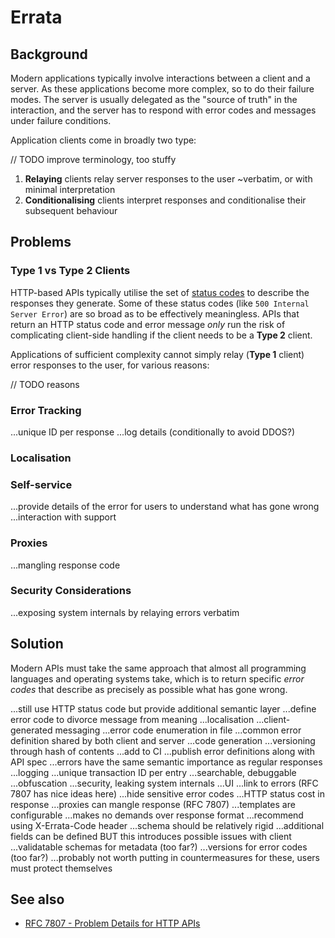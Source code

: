 # Errata

## Background

Modern applications typically involve interactions between a client and a server. As these applications become more complex, so to
do their failure modes. The server is usually delegated as the "source of truth" in the interaction, and the server has to respond
with error codes and messages under failure conditions.

Application clients come in broadly two type:

// TODO improve terminology, too stuffy
1. **Relaying** clients relay server responses to the user ~verbatim, or with minimal interpretation
2. **Conditionalising** clients interpret responses and conditionalise their subsequent behaviour

## Problems

### Type 1 vs Type 2 Clients

HTTP-based APIs typically utilise the set of [status codes](https://en.wikipedia.org/wiki/List_of_HTTP_status_codes) to describe
the responses they generate. Some of these status codes (like `500 Internal Server Error`) are so broad as to be effectively
meaningless. APIs that return an HTTP status code and error message _only_ run the risk of complicating client-side handling if
the client needs to be a **Type 2** client.

Applications of sufficient complexity cannot simply relay (**Type 1** client) error responses to the user, for various reasons:

// TODO reasons

### Error Tracking

...unique ID per response
...log details (conditionally to avoid DDOS?)

### Localisation

### Self-service

...provide details of the error for users to understand what has gone wrong
...interaction with support

### Proxies

...mangling response code

### Security Considerations

...exposing system internals by relaying errors verbatim

## Solution

Modern APIs must take the same approach that almost all programming languages and operating systems take, which is to return
specific _error codes_ that describe as precisely as possible what has gone wrong.

...still use HTTP status code but provide additional semantic layer
...define error code to divorce message from meaning
  ...localisation
  ...client-generated messaging
...error code enumeration in file
  ...common error definition shared by both client and server
    ...code generation
      ...versioning through hash of contents
      ...add to CI
  ...publish error definitions along with API spec
    ...errors have the same semantic importance as regular responses
...logging
  ...unique transaction ID per entry
  ...searchable, debuggable
...obfuscation
  ...security, leaking system internals
...UI
  ...link to errors (RFC 7807 has nice ideas here)
  ...hide sensitive error codes
...HTTP status cost in response
  ...proxies can mangle response (RFC 7807)
...templates are configurable
...makes no demands over response format
  ...recommend using X-Errata-Code header
...schema should be relatively rigid
  ...additional fields can be defined BUT this introduces possible issues with client
  ...validatable schemas for metadata (too far?)
  ...versions for error codes (too far?)
    ...probably not worth putting in countermeasures for these, users must protect themselves

## See also

- [RFC 7807 - Problem Details for HTTP APIs](https://datatracker.ietf.org/doc/html/rfc7807)